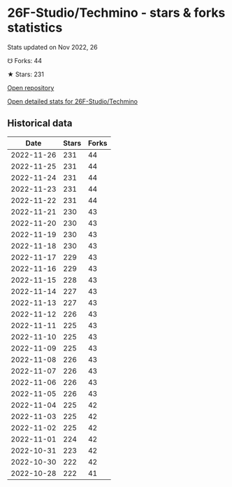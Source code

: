 # 26F-Studio/Techmino - stars & forks statistics

Stats updated on Nov 2022, 26

☋ Forks: 44

★ Stars: 231

[Open repository](https://github.com/26F-Studio/Techmino)

[Open detailed stats for 26F-Studio/Techmino](https://reviewgithub.com/rep/26F-Studio/Techmino)

## Historical data
| Date | Stars | Forks |
|------|-------|-------|
| 2022-11-26 | 231 | 44 | 
| 2022-11-25 | 231 | 44 | 
| 2022-11-24 | 231 | 44 | 
| 2022-11-23 | 231 | 44 | 
| 2022-11-22 | 231 | 44 | 
| 2022-11-21 | 230 | 43 | 
| 2022-11-20 | 230 | 43 | 
| 2022-11-19 | 230 | 43 | 
| 2022-11-18 | 230 | 43 | 
| 2022-11-17 | 229 | 43 | 
| 2022-11-16 | 229 | 43 | 
| 2022-11-15 | 228 | 43 | 
| 2022-11-14 | 227 | 43 | 
| 2022-11-13 | 227 | 43 | 
| 2022-11-12 | 226 | 43 | 
| 2022-11-11 | 225 | 43 | 
| 2022-11-10 | 225 | 43 | 
| 2022-11-09 | 225 | 43 | 
| 2022-11-08 | 226 | 43 | 
| 2022-11-07 | 226 | 43 | 
| 2022-11-06 | 226 | 43 | 
| 2022-11-05 | 226 | 43 | 
| 2022-11-04 | 225 | 42 | 
| 2022-11-03 | 225 | 42 | 
| 2022-11-02 | 225 | 42 | 
| 2022-11-01 | 224 | 42 | 
| 2022-10-31 | 223 | 42 | 
| 2022-10-30 | 222 | 42 | 
| 2022-10-28 | 222 | 41 | 

